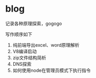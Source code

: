# blog
记录各种原理探索，gogogo

写作顺序如下

1. 纯前端导出excel、word原理解析
2. V8编译启动
3. zip文件结构简析
4. DNS探索
5. 如何使用node在管理员模式下执行指令